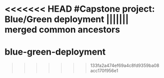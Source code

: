 <<<<<<< HEAD
#Capstone project: Blue/Green deployment
||||||| merged common ancestors
=======
# blue-green-deployment

>>>>>>> 133fa2a474ef69a4c8fd9359ba08acc170f956e1

